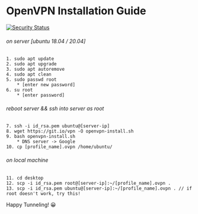 # OpenVPN Installation Guide

[![Security Status](https://www.murphysec.com/platform3/v3/badge/1618272099483811840.svg?t=1)](https://www.murphysec.com/accept?code=9c6666ec7566192047671c4b45ca7bde&type=1&from=2&t=2)

###### on server [ubuntu 18.04 / 20.04]
	1. sudo apt update
	2. sudo apt upgrade
	3. sudo apt autoremove
	4. sudo apt clean
	5. sudo passwd root
		* [enter new password]
	6. su root
		* [enter password]
###### reboot server && ssh into server as root
	7. ssh -i id_rsa.pem ubuntu@[server-ip]
	8. wget https://git.io/vpn -O openvpn-install.sh
	9. bash openvpn-install.sh
		* DNS server -> Google
  	10. cp [profile_name].ovpn /home/ubuntu/
###### on local machine
	11. cd desktop
	12. scp -i id_rsa.pem root@[server-ip]:~/[profile_name].ovpn .
 	13. scp -i id_rsa.pem ubuntu@[server-ip]:~/[profile_name].ovpn . // if root doesn't work, try this!

Happy Tunneling! 😀
